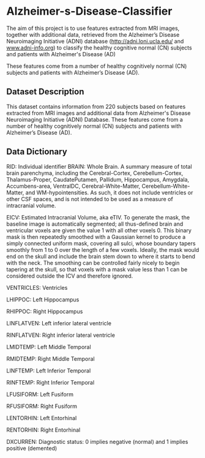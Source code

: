 # Alzheimer-s-Disease-Classifier
The aim of this project is to use features extracted from MRI images, together with additional data, retrieved from the Alzheimer’s Disease Neuroimaging Initiative (ADNI) database (http://adni.loni.ucla.edu/ and www.adni-info.org) to classify the healthy cognitive normal (CN) subjects and patients with Alzheimer's Disease (AD)

These features come from a number of healthy cognitively normal (CN) subjects and patients with Alzheimer’s Disease (AD).

## Dataset Description

This dataset contains information from 220 subjects based on features extracted from MRI images and additional data from Alzheimer's Disease Neuroimaging Initiative (ADNI) Database. These features come from a number of healthy cognitively normal (CN) subjects and patients with Alzheimer’s Disease (AD).

## Data Dictionary

RID: Individual identifier
BRAIN: Whole Brain. A summary measure of total brain parenchyma, including the Cerebral-Cortex, Cerebellum-Cortex, Thalamus-Proper, CaudatePutamen, Pallidum, Hippocampus, Amygdala, Accumbens-area, VentralDC, Cerebral-White-Matter, Cerebellum-White-Matter, and WM-hypointensities. As such, it does not include ventricles or other CSF spaces, and is not intended to be used as a measure of intracranial volume.
        
EICV: Estimated Intracranial Volume, aka eTIV. To generate the mask, the baseline image is automatically segmented; all thus-defined brain and ventricular voxels are given the value 1 with all other voxels 0. This binary mask is then repeatedly smoothed with a Gaussian kernel to produce a simply connected uniform mask, covering all sulci, whose boundary tapers smoothly from 1 to 0 over the length of a few voxels. Ideally, the mask would end on the skull and include the brain stem down to where it starts to bend with the neck. The smoothing can be controlled fairly nicely to begin tapering at the skull, so that voxels with a mask value less than 1 can be considered outside the ICV and therefore ignored.

VENTRICLES: Ventricles

LHIPPOC: Left Hippocampus

RHIPPOC: Right Hippocampus

LINFLATVEN: Left inferior lateral ventricle

RINFLATVEN: Right inferior lateral ventricle

LMIDTEMP: Left Middle Temporal

RMIDTEMP: Right Middle Temporal

LINFTEMP: Left Inferior Temporal

RINFTEMP: Right Inferior Temporal

LFUSIFORM: Left Fusiform

RFUSIFORM: Right Fusiform

LENTORHIN: Left Entorhinal

RENTORHIN: Right Entorhinal

DXCURREN: Diagnostic status: 0 implies negative (normal) and 1 implies positive (demented)

